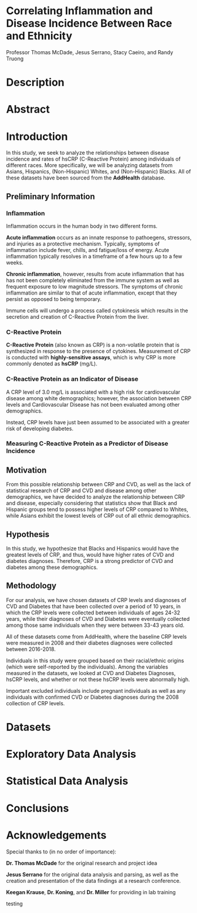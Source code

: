 # Correlating Inflammation and Disease Incidence Between Race and Ethnicity 

Professor Thomas McDade, Jesus Serrano, Stacy Caeiro, and Randy Truong 

# Description 

# Abstract 

# Introduction
In this study, we seek to analyze the relationships between disease incidence and
rates of hsCRP (C-Reactive Protein) among individuals of different races. More specifically, we 
will be analyzing datasets from Asians, Hispanics, (Non-Hispanic) Whites, and
(Non-Hispanic) Blacks. All of these datasets have been sourced from the 
**AddHealth** database.

## Preliminary Information 
### Inflammation 
Inflammation occurs in the human body in two different forms. <br> 

**Acute inflammation** occurs as an innate response to pathoegens, stressors, 
and injuries as a protective mechanism. Typically, symptoms of inflammation 
include fever, chills, and fatigue/loss of energy. Acute inflammation typically 
resolves in a timeframe of a few hours up to a few weeks. <br> 

**Chronic inflammation**, however, results from acute 
inflammation that has has not been completely eliminated
from the immune system as well as frequent exposure to low
magnitude stressors. The symptoms of chronic inflammation are similar
to that of acute inflammation, except that they persist as opposed to 
being temporary. <br>

Immune cells will undergo a process called cytokinesis which results 
in the secretion and creation of C-Reactive Protein from the liver. <br>

### C-Reactive Protein 
**C-Reactive Protein** (also known as CRP) is a non-volatile protein that is synthesized in response to the presence of cytokines. 
Measurement of CRP is conducted with **highly-sensitive assays**, 
which is why CRP is more commonly denoted as **hsCRP** (mg/L). <br> 

### C-Reactive Protein as an Indicator of Disease 
A CRP level of 3.0 mg/L is associated with a high risk for cardiovascular disease among white demographics; however, the association between CRP levels and Cardiovascular Disease has not been evaluated among other demographics. 

Instead, CRP levels have just been assumed to be associated with a greater risk of developing diabetes.

### Measuring C-Reactive Protein as a Predictor of Disease Incidence

## Motivation 
From this possible relationship between CRP and CVD, as well as the lack of
statistical research of CRP and CVD and disease among other demographics, we
have decided to analyze the relationship between CRP and disease, especially
considering that statistics show that Black and Hispanic groups tend to 
possess higher levels of CRP compared to Whites, while Asians exhibit the 
lowest levels of CRP out of all ethnic demographics. 

## Hypothesis 
In this study, we hypothesize that Blacks and Hispanics would have the greatest
levels of CRP, and thus, would have higher rates of CVD and diabetes diagnoses.
Therefore, CRP is a strong predictor of CVD and diabetes among these 
demographics. 

## Methodology 
For our analysis, we have chosen datasets of CRP levels and diagnoses of CVD
and Diabetes that have been collected over a period of 10 years, in which
the CRP levels were collected between individuals of ages 24-32 years, 
while their diagnoses of CVD and Diabetes were eventually collected among
those same individuals when they were between 33-43 years old.

All of these datasets come from AddHealth, where the baseline CRP levels 
were measured in 2008 and their diabetes diagnoses were collected between
2016-2018. 

Individuals in this study were grouped based on their racial/ethnic origins 
(which were self-reported by the individuals). Among the variables measured 
in the datasets, we looked at CVD and Diabetes Diagnoses, hsCRP levels, 
and whether or not these hsCRP levels were abnormally high.

Important excluded individuals include pregnant individuals as well as any
individuals with confirmed CVD or Diabetes diagnoses during the 2008 
collection of CRP levels. 

# Datasets 

# Exploratory Data Analysis 

# Statistical Data Analysis 

# Conclusions 

# Acknowledgements
Special thanks to (in no order of importance): 


**Dr. Thomas McDade** for the original research and project idea


**Jesus Serrano** for the original data analysis and parsing, as well as the creation and presentation of the data findings at a research conference. 


**Keegan Krause**, **Dr. Koning**, and **Dr. Miller** for providing in lab training 

testing 
